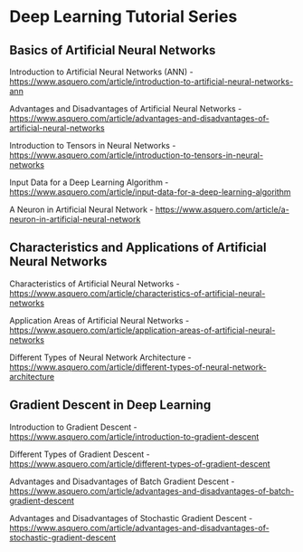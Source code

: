 # Deep Learning Tutorial Series

## Basics of Artificial Neural Networks

Introduction to Artificial Neural Networks (ANN) - https://www.asquero.com/article/introduction-to-artificial-neural-networks-ann

Advantages and Disadvantages of Artificial Neural Networks - https://www.asquero.com/article/advantages-and-disadvantages-of-artificial-neural-networks

Introduction to Tensors in Neural Networks - https://www.asquero.com/article/introduction-to-tensors-in-neural-networks

Input Data for a Deep Learning Algorithm - https://www.asquero.com/article/input-data-for-a-deep-learning-algorithm

A Neuron in Artificial Neural Network - https://www.asquero.com/article/a-neuron-in-artificial-neural-network

## Characteristics and Applications of Artificial Neural Networks

Characteristics of Artificial Neural Networks - https://www.asquero.com/article/characteristics-of-artificial-neural-networks

Application Areas of Artificial Neural Networks - https://www.asquero.com/article/application-areas-of-artificial-neural-networks

Different Types of Neural Network Architecture - https://www.asquero.com/article/different-types-of-neural-network-architecture

## Gradient Descent in Deep Learning

Introduction to Gradient Descent - https://www.asquero.com/article/introduction-to-gradient-descent

Different Types of Gradient Descent - https://www.asquero.com/article/different-types-of-gradient-descent

Advantages and Disadvantages of Batch Gradient Descent - https://www.asquero.com/article/advantages-and-disadvantages-of-batch-gradient-descent

Advantages and Disadvantages of Stochastic Gradient Descent - https://www.asquero.com/article/advantages-and-disadvantages-of-stochastic-gradient-descent
